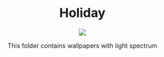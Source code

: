 <div align="center">
  <h1>Holiday</h1>
  <img src="hhttps://raw.githubusercontent.com/Mehranalam/Mehranalam/main/assets/sky_clouds_relief_sunny_cumulus_background_banner_landscape_format-557045.jpg!d.jpg">
  <p>This folder contains wallpapers with light spectrum</p>
  </div>

